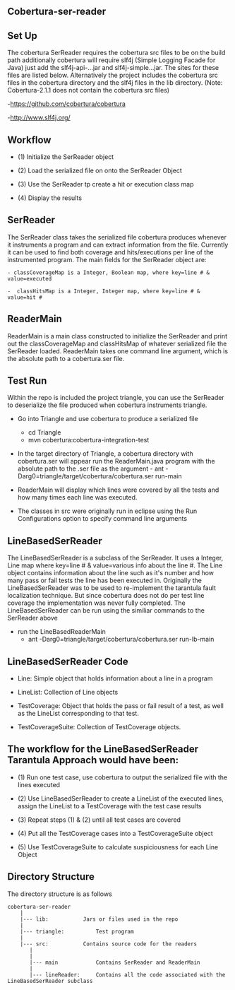 Cobertura-ser-reader
--------------------

Set Up
------
The cobertura SerReader requires the cobertura src files to be on the build path additionally cobertura will 
require slf4j (Simple Logging Facade for Java) just add the slf4j-api-...jar and slf4j-simple...jar. The
sites for these files are listed below. Alternatively the project includes the cobertura src files in the
cobertura directory and the slf4j files in the lib directory. (Note: Cobertura-2.1.1 does not contain the 
cobertura src files)

-https://github.com/cobertura/cobertura 

-http://www.slf4j.org/

Workflow
--------

- (1) Initialize the SerReader object

- (2) Load the serialized file on onto the SerReader Object

- (3) Use the SerReader tp create a hit or execution class map

- (4) Display the results

SerReader 
---------------
The SerReader class takes the serialized file cobertura produces whenever it 
instruments a program and can extract information from the file. Currently it 
can be used to find both coverage and hits/executions per line of the instrumented program.
The main fields for the SerReader object are:
	
	- classCoverageMap is a Integer, Boolean map, where key=line # & value=executed

	-  classHitsMap is a Integer, Integer map, where key=line # & value=hit #

ReaderMain 
----------------
ReaderMain is a main class constructed to initialize the SerReader and print out the
classCoverageMap and classHitsMap of whatever serialized file the SerReader loaded.
ReaderMain takes one command line argument, which is the absolute path to a 
cobertura.ser file.

Test Run
--------
Within the repo is included the project triangle, you can use the SerReader to deserialize
the file produced when cobertura instruments triangle.

- Go into Triangle and use cobertura to produce a serialized file
	- cd Triangle
	- mvn cobertura:cobertura-integration-test

- In the target directory of Triangle, a cobertura directory with cobertura.ser will appear
  run the ReaderMain.java program with the absolute path to the .ser file as the argument
        -  ant -Darg0=triangle/target/cobertura/cobertura.ser run-main

- ReaderMain will display which lines were covered by all the tests and how many times each line
  was executed.   

- The classes in src were originally run in eclipse using the Run Configurations option to specify 
command line arguments

LineBasedSerReader 
------------------------
The LineBasedSerReader is a subclass of the SerReader. It uses a Integer, Line
map where key=line # & value=various info about the line #. The Line object 
contains information about the line such as it's number and how many pass or fail
tests the line has been executed in. Originally the LineBasedSerReader was to be
used to re-implement the tarantula fault localization technique. But since cobertura
does not do per test line coverage the implementation was never fully completed. The
LineBasedSerReader can be run using the similiar commands to the SerReader above

- run the LineBasedReaderMain
	- ant -Darg0=triangle/target/cobertura/cobertura.ser run-lb-main

LineBasedSerReader Code 
-----------------------------------

- Line: Simple object that holds information about a line in a program

- LineList: Collection of Line objects

- TestCoverage: Object that holds the pass or fail result of a test, as well as the LineList corresponding to that test.

- TestCoverageSuite: Collection of TestCoverage objects. 

The workflow for the LineBasedSerReader Tarantula Approach would have been:
--------------------------------------------------------------------------

- (1) Run one test case, use cobertura to output the serialized file with the lines
executed

- (2) Use LineBasedSerReader to create a LineList of the executed lines, assign
the LineList to a TestCoverage with the test case results

- (3) Repeat steps (1) & (2) until all test cases are covered

- (4) Put all the TestCoverage cases into a TestCoverageSuite object

- (5) Use TestCoverageSuite to calculate suspiciousness for each Line Object

Directory Structure
-------------------
The directory structure is as follows
	
	cobertura-ser-reader
		|
		|--- lib:			Jars or files used in the repo
		|
		|--- triangle:			Test program 
		|
		|--- src:			Contains source code for the readers
		   |
		   |
		   |--- main			Contains SerReader and ReaderMain
		   |
		   |--- lineReader:		Contains all the code associated with the LineBasedSerReader subclass 


	


